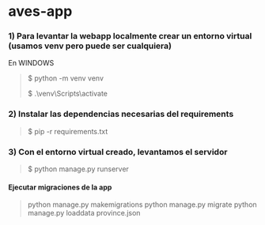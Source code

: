 # aves-app

### 1) Para levantar la webapp localmente crear un entorno virtual (usamos venv pero puede ser cualquiera)

En WINDOWS

> $ python -m venv venv
>
> $ .\venv\Scripts\activate

### 2) Instalar las dependencias necesarias del requirements

> $ pip -r requirements.txt

### 3) Con el entorno virtual creado, levantamos el servidor

> $ python manage.py runserver

#### Ejecutar migraciones de la app
> python manage.py makemigrations
> python manage.py migrate
> python manage.py loaddata province.json
